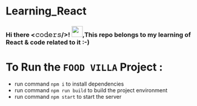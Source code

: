 # Learning_React

### Hi there <𝚌𝚘𝚍𝚎𝚛𝚜/>! <img src="https://github.com/TheDudeThatCode/TheDudeThatCode/blob/master/Assets/Hi.gif" width="29px">,This repo belongs to my learning of React & code related to it :-)


# To Run the `FOOD VILLA` Project :

- run command `npm i` to install dependencies
- run command `npm run build` to build the project environment
- run command `npm start` to start the server
